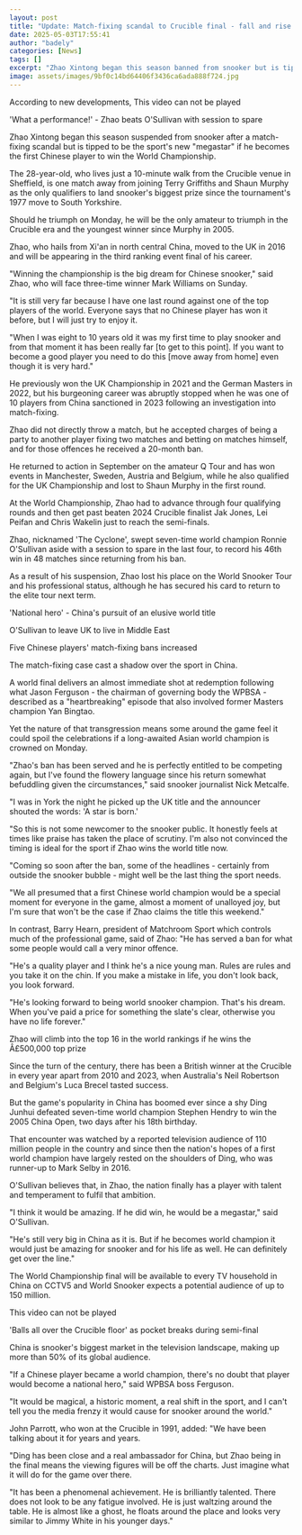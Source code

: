 ```yaml
---
layout: post
title: "Update: Match-fixing scandal to Crucible final - fall and rise of Zhao"
date: 2025-05-03T17:55:41
author: "badely"
categories: [News]
tags: []
excerpt: "Zhao Xintong began this season banned from snooker but is tipped to be the sport's new 'megastar' if he becomes the first Chinese player to win the wo"
image: assets/images/9bf0c14bd64406f3436ca6ada888f724.jpg
---
```


According to new developments, This video can not be played

'What a performance!' - Zhao beats O'Sullivan with session to spare

Zhao Xintong began this season suspended from snooker after a match-fixing scandal but is tipped to be the sport's new "megastar" if he becomes the first Chinese player to win the World Championship.

The 28-year-old, who lives just a 10-minute walk from the Crucible venue in Sheffield, is one match away from joining Terry Griffiths and Shaun Murphy as the only qualifiers to land snooker's biggest prize since the tournament's 1977 move to South Yorkshire.

Should he triumph on Monday, he will be the only amateur to triumph in the Crucible era and the youngest winner since Murphy in 2005.

Zhao, who hails from Xi'an in north central China, moved to the UK in 2016 and will be appearing in the third ranking event final of his career.

"Winning the championship is the big dream for Chinese snooker," said Zhao, who will face three-time winner Mark Williams on Sunday.

"It is still very far because I have one last round against one of the top players of the world. Everyone says that no Chinese player has won it before, but I will just try to enjoy it.

"When I was eight to 10 years old it was my first time to play snooker and from that moment it has been really far [to get to this point]. If you want to become a good player you need to do this [move away from home] even though it is very hard."

He previously won the UK Championship in 2021 and the German Masters in 2022, but his burgeoning career was abruptly stopped when he was one of 10 players from China sanctioned in 2023 following an investigation into match-fixing.

Zhao did not directly throw a match, but he accepted charges of being a party to another player fixing two matches and betting on matches himself, and for those offences he received a 20-month ban.

He returned to action in September on the amateur Q Tour and has won events in Manchester, Sweden, Austria and Belgium, while he also qualified for the UK Championship and lost to Shaun Murphy in the first round.

At the World Championship, Zhao had to advance through four qualifying rounds and then get past beaten 2024 Crucible finalist Jak Jones, Lei Peifan and Chris Wakelin just to reach the semi-finals.

Zhao, nicknamed 'The Cyclone', swept seven-time world champion Ronnie O'Sullivan aside with a session to spare in the last four, to record his 46th win in 48 matches since returning from his ban.

As a result of his suspension, Zhao lost his place on the World Snooker Tour and his professional status, although he has secured his card to return to the elite tour next term.

'National hero' - China's pursuit of an elusive world title

O'Sullivan to leave UK to live in Middle East

Five Chinese players' match-fixing bans increased

The match-fixing case cast a shadow over the sport in China.

A world final delivers an almost immediate shot at redemption following what Jason Ferguson - the chairman of governing body the WPBSA - described as a "heartbreaking" episode that also involved former Masters champion Yan Bingtao.

Yet the nature of that transgression means some around the game feel it could spoil the celebrations if a long-awaited Asian world champion is crowned on Monday.

"Zhao's ban has been served and he is perfectly entitled to be competing again, but I've found the flowery language since his return somewhat befuddling given the circumstances," said snooker journalist Nick Metcalfe.

"I was in York the night he picked up the UK title and the announcer shouted the words: 'A star is born.'

"So this is not some newcomer to the snooker public. It honestly feels at times like praise has taken the place of scrutiny. I'm also not convinced the timing is ideal for the sport if Zhao wins the world title now.

"Coming so soon after the ban, some of the headlines - certainly from outside the snooker bubble - might well be the last thing the sport needs.

"We all presumed that a first Chinese world champion would be a special moment for everyone in the game, almost a moment of unalloyed joy, but I'm sure that won't be the case if Zhao claims the title this weekend."

In contrast, Barry Hearn, president of Matchroom Sport which controls much of the professional game, said of Zhao: "He has served a ban for what some people would call a very minor offence.

"He's a quality player and I think he's a nice young man. Rules are rules and you take it on the chin. If you make a mistake in life, you don't look back, you look forward.

"He's looking forward to being world snooker champion. That's his dream. When you've paid a price for something the slate's clear, otherwise you have no life forever."

Zhao will climb into the top 16 in the world rankings if he wins the Â£500,000 top prize

Since the turn of the century, there has been a British winner at the Crucible in every year apart from 2010 and 2023, when Australia's Neil Robertson and Belgium's Luca Brecel tasted success.

But the game's popularity in China has boomed ever since a shy Ding Junhui defeated seven-time world champion Stephen Hendry to win the 2005 China Open, two days after his 18th birthday. 

That encounter was watched by a reported television audience of 110 million people in the country and since then the nation's hopes of a first world champion have largely rested on the shoulders of Ding, who was runner-up to Mark Selby in 2016.

O'Sullivan believes that, in Zhao, the nation finally has a player with talent and temperament to fulfil that ambition.

"I think it would be amazing. If he did win, he would be a megastar," said O'Sullivan.

"He's still very big in China as it is. But if he becomes world champion it would just be amazing for snooker and for his life as well. He can definitely get over the line."

The World Championship final will be available to every TV household in China on CCTV5 and World Snooker expects a potential audience of up to 150 million.

This video can not be played

'Balls all over the Crucible floor' as pocket breaks during semi-final

China is snooker's biggest market in the television landscape, making up more than 50% of its global audience.

"If a Chinese player became a world champion, there's no doubt that player would become a national hero," said WPBSA boss Ferguson.

"It would be magical, a historic moment, a real shift in the sport, and I can't tell you the media frenzy it would cause for snooker around the world."

John Parrott, who won at the Crucible in 1991, added: "We have been talking about it for years and years.

"Ding has been close and a real ambassador for China, but Zhao being in the final means the viewing figures will be off the charts. Just imagine what it will do for the game over there.

"It has been a phenomenal achievement. He is brilliantly talented. There does not look to be any fatigue involved. He is just waltzing around the table. He is almost like a ghost, he floats around the place and looks very similar to Jimmy White in his younger days."

